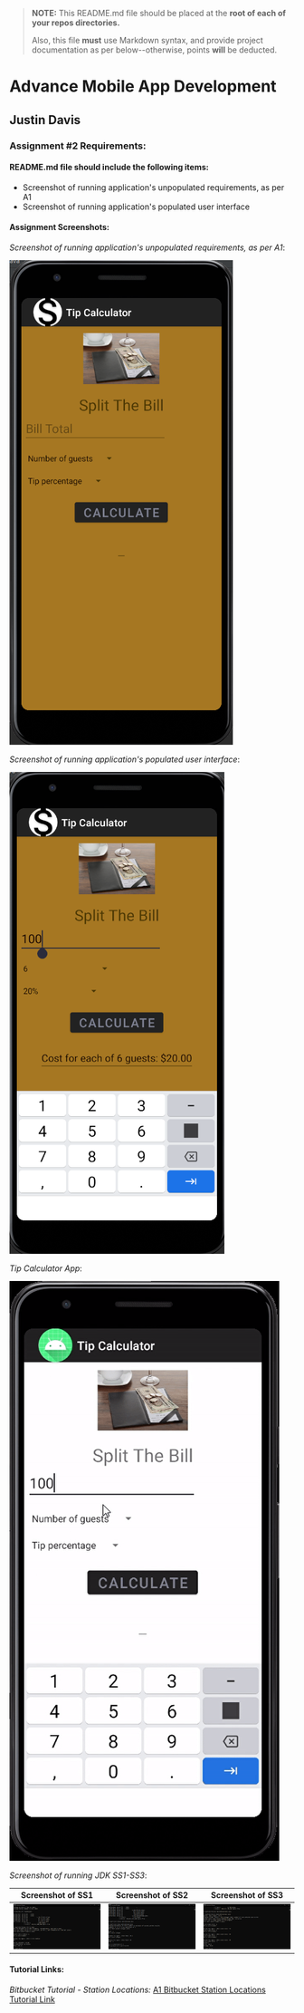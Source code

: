 > **NOTE:** This README.md file should be placed at the **root of each of your repos directories.**
>
>Also, this file **must** use Markdown syntax, and provide project documentation as per below--otherwise, points **will** be deducted.
>

# Advance Mobile App Development

## Justin Davis

### Assignment #2 Requirements:

#### README.md file should include the following items:

* Screenshot of running application's unpopulated requirements, as per A1
* Screenshot of running application's populated user interface

[comment]: <> (> This is a blockquote.)

[comment]: <> (> This is the second paragraph in the blockquote.)

#### Assignment Screenshots:

*Screenshot of running application's unpopulated requirements, as per A1*:

![My First App Screenshot](img/p1.png)

*Screenshot of running application's populated user interface*:

![My First App Screenshot](img/p2.png)

*Tip Calculator App*:

![gif](img/tip.gif)

*Screenshot of running JDK SS1-SS3*:

Screenshot of SS1             |  Screenshot of SS2             | Screenshot of SS3             
:-------------------------:|:-------------------------:|:------------------------------------------------:
![My First App Screenshot](img/ss1.png)  |  ![My First App Screenshot](img/ss2.png)  | ![gif](img/ss3.png)

#### Tutorial Links:

*Bitbucket Tutorial - Station Locations:*
[A1 Bitbucket Station Locations Tutorial Link](https://bitbucket.org/jd19z/bitbucketstationlocations/ "Bitbucket Station Locations")